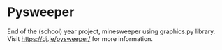 # Pysweeper
End of the (school) year project, minesweeper using graphics.py library.  
Visit https://dj.je/pysweeper/ for more information.

